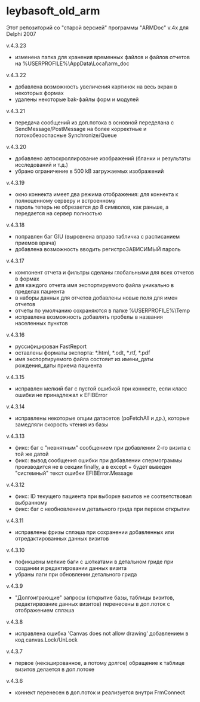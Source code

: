 # leybasoft_old_arm
Этот репозиторий со "старой версией" программы "ARMDoc" v.4x для Delphi 2007

v.4.3.23
- изменена папка для хранения временных файлов и файлов отчетов на \%USERPROFILE%\AppData\Local\arm_doc

v.4.3.22

- добавлена возможность увеличения картинок на весь экран в некоторых формах
- удалены некоторые bak-файлы форм и модулей

v.4.3.21

- передача сообщений из доп.потока в основной переделана с SendMessage/PostMessage на более корректные и потокобезоспасные Synchronize/Queue 

v.4.3.20

- добавлено автоскроллирование изображений (бланки и результаты исследований и т.д.)
- убрано ограничение в 500 kB загружаемых изображений

v.4.3.19

- окно коннекта имеет два режима отображения: для коннекта к полноценному серверу и встроенному
- пароль теперь не обрезается до 8 символов, как раньше, а передается на сервер полностью  

v.4.3.18

- поправлен баг GIU (выровнена вправо табличка с расписанием приемов врача)
- добавлена возможность вводить регистроЗАВИСИМЫЙ пароль

v.4.3.17

- компонент отчета и фильтры сделаны глобальными для всех отчетов в формах
- для каждого отчета имя экспортируемого файла уникально в пределах пациента
- в наборы данных для отчетов добавлены новые поля для имен отчетов
- отчеты по умолчанию сохраняются в папке %USERPROFILE%\Temp
- исправлена возможность добавлять пробелы в названия населенных пунктов


v.4.3.16
- руссифицирован FastReport
- оставлены форматы экспорта: *.html, *.odt, *.rtf, *.pdf
- имя экспортируемого файла состояит из имени_даты рождения_даты приема пациента

v.4.3.15
- исправлен мелкий баг с пустой ошибкой при коннекте, если класс ошибки не принадлежал к EFIBError

v.4.3.14
- исправлены некоторые опции датасетов (poFetchAll и др.), которые замедляли скорость чтения из базы

v.4.3.13
- фикс: баг с "невнятным" сообщением при добавлении 2-го визита с той же датой
- фикс: вывод сообщения ошибки при добавлении спермограммы производится не в секции finally, а в except + будет выведен "системный" текст ошибки EFIBError.Message

v.4.3.12
- фикс: ID текущего пациента при выборке визитов не соответствовал выбранному
- фикс: баг с необновлением детального грида при первом открытии

v.4.3.11
- исправлены фризы сплэша при сохранении добавленных или отредактированных данных визитов

v.4.3.10
- пофикшены мелкие баги с шоткатами в детальном гриде при создании и редактировании данных визита
- убраны лаги при обновлении детального грида

v.4.3.9
- "Долгоиграющие" запросы (открытие базы, таблицы визитов, редактирвоание данных визитов) перенесены в доп.поток с отображением сплэша 

v.4.3.8
- исправлена ошибка 'Canvas does not allow drawing' добавлением в код canvas.Lock/UnLock

v.4.3.7
- первое (некэшированное, а потому долгое) обращение к таблице визитов делается в доп.потоке

v.4.3.6

- коннект перенесен в доп.поток и реализуется внутри FrmConnect